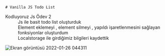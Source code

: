 	# Vanilla JS Todo List 

<dl>
  <dt>Kodluyoruz Js Ödev 2</dt>
  <dd>Js ile basit todo list oluşturduk</dd>
  <dd>Element eklemeyi , element silmeyi , yapıldı işaretlenmesini sağlayan fonksiyonlar oluşturdum</dd>
  <dd>Localstorage ile girdiğimiz bilgileri kaydettik</dd>
  
![Ekran görüntüsü 2022-01-26 044311](https://user-images.githubusercontent.com/69719126/155864576-c30b75ab-73a2-4870-94e2-5c53292a347f.png)
